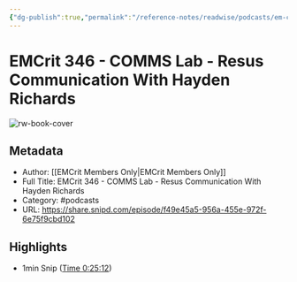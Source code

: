 ```yaml
---
{"dg-publish":true,"permalink":"/reference-notes/readwise/podcasts/em-crit-346-comms-lab-resus-communication-with-hayden-richards/"}
---
```


# EMCrit 346 - COMMS Lab - Resus Communication With Hayden Richards

![rw-book-cover](https://wsrv.nl/?url=https%3A%2F%2Fartwork.captivate.fm%2F9e19fbd0-cd57-4a23-b9a4-bb533f0225a1%2Fkum-6dVk-JqYA7e2o55Lfj3-.jpg&w=100&h=100)

## Metadata
- Author: [[EMCrit Members Only\|EMCrit Members Only]]
- Full Title: EMCrit 346 - COMMS Lab - Resus Communication With Hayden Richards
- Category: #podcasts
- URL: https://share.snipd.com/episode/f49e45a5-956a-455e-972f-6e75f9cbd102

## Highlights
- 1min Snip ([Time 0:25:12](https://share.snipd.com/snip/77085df5-9d10-416d-a486-7d554f94a90d))
